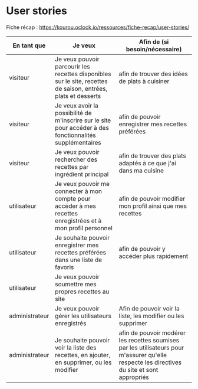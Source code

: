 # User stories

Fiche récap : https://kourou.oclock.io/ressources/fiche-recap/user-stories/


| En tant que | Je veux | Afin de (si besoin/nécessaire) |
|--|--|--|
| visiteur | Je veux pouvoir parcourir les recettes disponibles sur le site, recettes de saison, entrées, plats et desserts | afin de trouver des idées de plats à cuisiner |
| visiteur | Je veux avoir la possibilité de m'inscrire sur le site pour accéder à des fonctionnalités supplémentaires | afin de pouvoir enregistrer mes recettes préférées |
| visiteur | Je veux pouvoir rechercher des recettes par ingrédient principal | afin de trouver des plats adaptés à ce que j'ai dans ma cuisine |
| utilisateur | Je veux pouvoir me connecter à mon compte pour accéder à mes recettes enregistrées et à mon profil personnel | afin de pouvoir modifier mon profil ainsi que mes recettes |
| utilisateur | Je souhaite pouvoir enregistrer mes recettes préférées dans une liste de favoris | afin de pouvoir y accéder plus rapidement |
| utilisateur | Je veux pouvoir soumettre mes propres recettes au site |  |
| administrateur | Je veux pouvoir gérer les utilisateurs enregistrés | Afin de pouvoir voir la liste, les modifier ou les supprimer |
| administrateur | Je souhaite pouvoir voir la liste des recettes, en ajouter, en supprimer, ou les modifier| afin de pouvoir modérer les recettes soumises par les utilisateurs pour m'assurer qu'elle respecte les directives du site et sont appropriés |